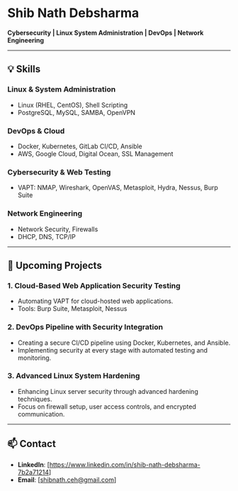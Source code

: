 # Shib Nath Debsharma

**Cybersecurity | Linux System Administration | DevOps | Network Engineering**

---

## 💡 Skills

### Linux & System Administration
- Linux (RHEL, CentOS), Shell Scripting
- PostgreSQL, MySQL, SAMBA, OpenVPN

### DevOps & Cloud
- Docker, Kubernetes, GitLab CI/CD, Ansible
- AWS, Google Cloud, Digital Ocean, SSL Management

### Cybersecurity & Web Testing
- VAPT: NMAP, Wireshark, OpenVAS, Metasploit, Hydra, Nessus, Burp Suite

### Network Engineering
- Network Security, Firewalls
- DHCP, DNS, TCP/IP

---

## 🚀 Upcoming Projects

### 1. **Cloud-Based Web Application Security Testing**
- Automating VAPT for cloud-hosted web applications.
- Tools: Burp Suite, Metasploit, Nessus

### 2. **DevOps Pipeline with Security Integration**
- Creating a secure CI/CD pipeline using Docker, Kubernetes, and Ansible.
- Implementing security at every stage with automated testing and monitoring.

### 3. **Advanced Linux System Hardening**
- Enhancing Linux server security through advanced hardening techniques.
- Focus on firewall setup, user access controls, and encrypted communication.

---

## 📫 Contact

- **LinkedIn**: [https://www.linkedin.com/in/shib-nath-debsharma-7b2a71214]  
- **Email**: [shibnath.ceh@gmail.com]  
